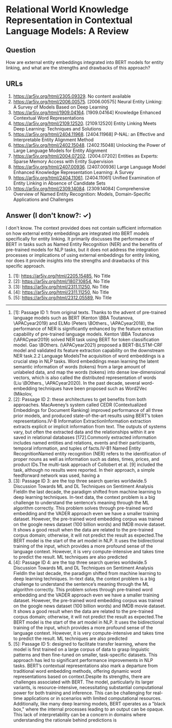 # Relational World Knowledge Representation in Contextual Language Models: A Review

## Question

How are external entity embeddings integrated into BERT models for entity linking, and what are the strengths and drawbacks of this approach?

## URLs

1. https://ar5iv.org/html/2305.09329. No content available
2. https://ar5iv.org/html/2006.00575. [2006.00575] Neural Entity Linking: A Survey of Models Based on Deep Learning
3. https://ar5iv.org/html/1909.04164. [1909.04164] Knowledge Enhanced Contextual Word Representations
4. https://ar5iv.org/html/2109.12520. [2109.12520] Entity Linking Meets Deep Learning: Techniques and Solutions
5. https://ar5iv.org/html/2404.11968. [2404.11968] P-NAL: an Effective and Interpretable Entity Alignment Method
6. https://ar5iv.org/html/2402.15048. [2402.15048] Unlocking the Power of Large Language Models for Entity Alignment
7. https://ar5iv.org/html/2004.07202. [2004.07202] Entities as Experts: Sparse Memory Access with Entity Supervision
8. https://ar5iv.org/html/2407.00936. [2407.00936] Large Language Model Enhanced Knowledge Representation Learning: A Survey
9. https://ar5iv.org/html/2404.11061. [2404.11061] Unified Examination of Entity Linking in Absence of Candidate Sets
10. https://ar5iv.org/html/2309.14084. [2309.14084] Comprehensive Overview of Named Entity Recognition: Models, Domain-Specific Applications and Challenges

## Answer (I don't know?: ✓)

I don't know. The context provided does not contain sufficient information on how external entity embeddings are integrated into BERT models specifically for entity linking. It primarily discusses the performance of BERT in tasks such as Named Entity Recognition (NER) and the benefits of pre-trained models for NLP tasks, but it does not address the integration processes or implications of using external embeddings for entity linking, nor does it provide insights into the strengths and drawbacks of this specific approach.

1. [1]:  https://ar5iv.org/html/2205.15485, No Title
2. [2]:  https://ar5iv.org/html/1807.10854, No Title
3. [3]:  https://ar5iv.org/html/2311.11250, No Title
4. [4]:  https://ar5iv.org/html/2311.11250, No Title
5. [5]:  https://ar5iv.org/html/2312.05589, No Title
---
1. [1]:  Passage ID 1: from original texts. Thanks to the advent of pre-trained language models such as BERT (Kenton \BBA Toutanova, \APACyear2019) and ELMo (Peters \BOthers., \APACyear2018), the performance of NER is significantly enhanced by the feature extraction capability of pre-trained language models. Kenton \BBA Toutanova (\APACyear2019) solved NER task using BERT for token classification model. Gao \BOthers. (\APACyear2021) proposed a BERT-BiLSTM-CRF model and validated its feature extraction capability on the downstream NER task.2.2 Language ModelsThe acquisition of word embeddings is a crucial step in NLP tasks. Word embeddings mean learning the latent semantic information of words (tokens) from a large amount of unlabeled data, and map the words (tokens) into dense low-dimensional vectors, which is also called the distributed representation of words (Liu \BOthers., \APACyear2020). In the past decade, several word-embedding techniques have been proposed such as Word2Vec (Mikolov,
2. [2]:  Passage ID 2: these architectures to get benefits from both approaches. MacAveney’s system called CEDR (Contextualized Embeddings for Document Ranking) improved performance of all three prior models, and produced state-of-the-art results using BERT’s token representations.IV-B Information ExtractionInformation extraction extracts explicit or implicit information from text. The outputs of systems vary, but often the extracted data and the relationships within it are saved in relational databases [172].Commonly extracted information includes named entities and relations, events and their participants, temporal information, and tuples of facts.IV-B1 Named Entity RecognitionNamed entity recognition (NER) refers to the identification of proper nouns as well as information such as dates, times, prices, and product IDs.The multi-task approach of Collobert et al. [9] included the task, although no results were reported. In their approach, a simple feedforward network was used, having a
3. [3]:  Passage ID 3: are the top three search queries worldwide.5 Discussion Towards ML and DL Techniques on Sentiment Analysis FieldIn the last decade, the paradigm shifted from machine learning to deep learning techniques. In-text data, the context problem is a big challenge to understand the sentence’s meaning through the ML algorithm correctly. This problem solves through pre-trained word embedding and the VADER approach even we have a smaller training dataset. However, the pre-trained word embedding corpus was trained on the google news dataset (100 billion words) and IMDB movie dataset. It shows a good result when the data are related to the pre-trained corpus domain; otherwise, it will not predict the result as expected.The BERT model is the start of the art model in NLP. It uses the bidirectional training of the input, which provides a more profound sense of the language context. However, it is very compute-intensive and takes time to predict the result. ML techniques are also predicted
4. [4]:  Passage ID 4: are the top three search queries worldwide.5 Discussion Towards ML and DL Techniques on Sentiment Analysis FieldIn the last decade, the paradigm shifted from machine learning to deep learning techniques. In-text data, the context problem is a big challenge to understand the sentence’s meaning through the ML algorithm correctly. This problem solves through pre-trained word embedding and the VADER approach even we have a smaller training dataset. However, the pre-trained word embedding corpus was trained on the google news dataset (100 billion words) and IMDB movie dataset. It shows a good result when the data are related to the pre-trained corpus domain; otherwise, it will not predict the result as expected.The BERT model is the start of the art model in NLP. It uses the bidirectional training of the input, which provides a more profound sense of the language context. However, it is very compute-intensive and takes time to predict the result. ML techniques are also predicted
5. [5]:  Passage ID 5: designed to facilitate transfer learning, where the model is first trained on a large corpus of data to grasp linguistic patterns and then fine-tuned on smaller, task-specific datasets. This approach has led to significant performance improvements in NLP tasks. BERT’s contextual representations also mark a departure from traditional word embedding methods, offering dynamic word representations based on context.Despite its strengths, there are challenges associated with BERT. The model, particularly its larger variants, is resource-intensive, necessitating substantial computational power for both training and inference. This can be challenging for real-time applications or in scenarios with limited computational resources. Additionally, like many deep learning models, BERT operates as a "black box," where the internal processes leading to an output can be opaque. This lack of interpretability can be a concern in domains where understanding the rationale behind predictions is